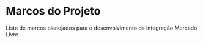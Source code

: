 # Marcos do Projeto

Lista de marcos planejados para o desenvolvimento da integração Mercado Livre.

